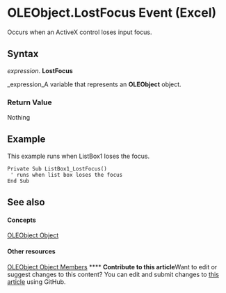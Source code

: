 
# OLEObject.LostFocus Event (Excel)

Occurs when an ActiveX control loses input focus.


## Syntax

 _expression_. **LostFocus**

 _expression_A variable that represents an  **OLEObject** object.


### Return Value

Nothing


## Example

This example runs when ListBox1 loses the focus.


```
Private Sub ListBox1_LostFocus() 
 ' runs when list box loses the focus 
End Sub
```


## See also


#### Concepts


 [OLEObject Object](bc3ef12d-1531-6c21-71ab-3df6bb851f3b.md)
#### Other resources


 [OLEObject Object Members](fcee0a0a-a270-9f03-37f6-eb5989797bba.md)
****   **Contribute to this article**Want to edit or suggest changes to this content? You can edit and submit changes to  [this article](https://github.com/jhershey00/VBA_Excel_Test/OpenXMLCon/articles/9d8004be-97f5-54d2-3826-210f7cf0569f.md) using GitHub.


